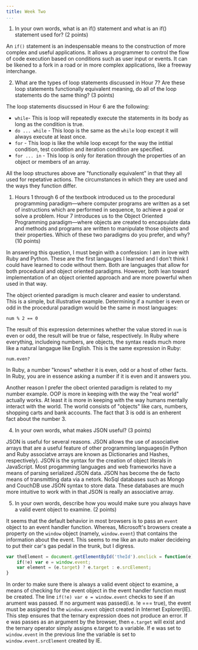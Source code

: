 ```yaml
---
title: Week Two
...
```


1. In your own words, what is an if() statement and what is an if() statement used for? (2 points)

An `if()` statement is an indespensable means to the construction of more complex and useful applications. It allows a programmer to control the flow of code execution based on conditions such as user input or events. It can be likened to a fork in a road or in more complex applications, like a freeway interchange. 


2. What are the types of loop statements discussed in Hour 7?  Are these loop statements functionally equivalent meaning, do all of the loop statements do the same thing? (3 points)

The loop statements disucssed in Hour 6 are the following:

- `while`- This is loop will repeatedly execute the statements in its body as long as the condition is true.
- `do ... while` - This loop is the same as the `while` loop except it will always execute at least once.
- `for` - This loop is like the while loop except for the way the intitial condition, test condition and iteration condition are specified.
- `for ... in` - This loop is only for iteration through the properties of an object or members of an array.

All the loop structures above are "functionally equivalent" in that they all used for repetative actions. The circumstances in which they are used and the ways they function differ. 


1. Hours 1 through 6 of the textbook introduced us to the procedural programming paradigm—where computer programs are written as a set of instructions which are performed in sequence, to achieve a goal or solve a problem.  Hour 7 introduces us to the Object Oriented Programming paradigm—where objects are created to encapsulate data and methods and programs are written to manipulate those objects and their properties.  Which of these two paradigms do you prefer, and why? (10 points)

In answering this question, I must begin with a confession: I am in love with Ruby and Python. These are the first langauges I learned and I don't think I could have learned to code without them. Both are languages that allow for both procedural and object oriented paradigms. However, both lean toward implementation of an object oriented approach and are more powerful when used in that way.

The object oriented paradigm is much clearer and easier to understand. This is a simple, but illustrative example. Determining if a number is even or odd in the procedural paradigm would be the same in most languages:

~~~
num % 2 == 0
~~~
The result of this expression determines whether the value stored in `num` is even or odd, the result will be true or false, respectively. In Ruby where everything, includeing numbers, are objects, the syntax reads much more like a natural langague like English. This is the same expression in Ruby:

~~~
num.even?
~~~

In Ruby, a number "knows" whether it is even, odd or a host of other facts. In Ruby, you are in essence asking a number if it is even and it answers you. 

Another reason I prefer the obect oriented paradigm is related to my number example. OOP is more in keeping with the way the "real world" actually works. At least it is more in keeping with the way humans mentally interact with the world. The world consists of "objects" like cars, numbers, shopping carts and bank accounts. The fact that 3 is odd is an enherent fact about the number 3. 


4. In your own words, what makes JSON useful? (3 points)

JSON is useful for several reasons. JSON allows the use of associative arrays that are a useful feature of other programming languages(in Python and Ruby associatve arrays are known as Dictionaries and Hashes, respectively). JSON is the syntax for the creation of object literals in JavaScript. Most progamming languages and web frameworks have a means of parsing serialized JSON data. JSON has become the de facto means of transmitting data via a netork. NoSql databases such as Mongo and CouchDB use JSON syntax to store data. These databases are much more intuitive to work with in that JSON is really an associative array. 

5. In your own words, describe how you would make sure you always have a valid event object to examine. (2 points)

It seems that the default behavior in most browsers is to pass an `event` object to an event handler function. Whereas, Microsoft's browsers create a property on the `window` object (namely, `window.event`) that contains the information about the event. This seems to me like an auto maker decideing to put their car's gas pedal in the trunk, but I digress. 

~~~javascript
var theElement = document.getElementById('theId').onclick = function(e) {
    if(!e) var e = window.event;
    var element = (e.target) ? e.target : e.srcElement;
}
~~~


In order to make sure there is always a valid event object to examine, a means of checking for the event object in the event handler function must be created. The line `if(!e) var e = window.event` checks to see if an arument was passed. If no argument was passed(i.e. !e === true), the event must be assigned to the `window.event` object created in Internet Explorer(IE). This step ensures that the ternary expression does not produce an error. If e was passes as an argument by the browser, then `e.target` will exist and the ternary operator simply assigns e.target to a variable. If e was set to `window.event` in the previous line the variable is set to `window.event.srcElement` created by IE.



